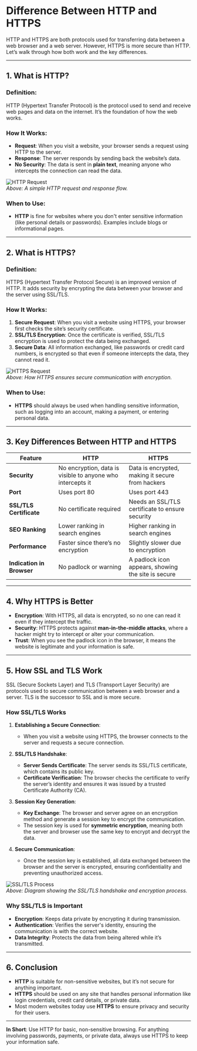 # Difference Between HTTP and HTTPS

HTTP and HTTPS are both protocols used for transferring data between a web browser and a web server. However, HTTPS is more secure than HTTP. Let’s walk through how both work and the key differences.

---

## 1. **What is HTTP?**

### Definition:
HTTP (Hypertext Transfer Protocol) is the protocol used to send and receive web pages and data on the internet. It’s the foundation of how the web works.

### How It Works:
- **Request**: When you visit a website, your browser sends a request using HTTP to the server.
- **Response**: The server responds by sending back the website’s data.
- **No Security**: The data is sent in **plain text**, meaning anyone who intercepts the connection can read the data.

![HTTP Request](https://media.geeksforgeeks.org/wp-content/uploads/20230521175108/ImageOfHTTPRequestResponse-1024x580-660.webp)  
*Above: A simple HTTP request and response flow.*

### When to Use:
- **HTTP** is fine for websites where you don't enter sensitive information (like personal details or passwords). Examples include blogs or informational pages.

---

## 2. **What is HTTPS?**

### Definition:
HTTPS (Hypertext Transfer Protocol Secure) is an improved version of HTTP. It adds security by encrypting the data between your browser and the server using SSL/TLS.

### How It Works:
1. **Secure Request**: When you visit a website using HTTPS, your browser first checks the site’s security certificate.
2. **SSL/TLS Encryption**: Once the certificate is verified, SSL/TLS encryption is used to protect the data being exchanged.
3. **Secure Data**: All information exchanged, like passwords or credit card numbers, is encrypted so that even if someone intercepts the data, they cannot read it.

![HTTPS Request](https://encrypted-tbn0.gstatic.com/images?q=tbn:ANd9GcTvjxwS-iKCZJ2ZAZjVA0megoaXgpHmOFjXDyREUICytWxmFVoo-90e3o2Y&s=10)  
*Above: How HTTPS ensures secure communication with encryption.*

### When to Use:
- **HTTPS** should always be used when handling sensitive information, such as logging into an account, making a payment, or entering personal data.

---

## 3. **Key Differences Between HTTP and HTTPS**

| Feature                   | HTTP                              | HTTPS                             |
|---------------------------|-----------------------------------|-----------------------------------|
| **Security**               | No encryption, data is visible to anyone who intercepts it | Data is encrypted, making it secure from hackers |
| **Port**                   | Uses port 80                      | Uses port 443                     |
| **SSL/TLS Certificate**    | No certificate required           | Needs an SSL/TLS certificate to ensure security |
| **SEO Ranking**            | Lower ranking in search engines   | Higher ranking in search engines  |
| **Performance**            | Faster since there’s no encryption | Slightly slower due to encryption |
| **Indication in Browser**  | No padlock or warning             | A padlock icon appears, showing the site is secure |

---

## 4. **Why HTTPS is Better**

- **Encryption**: With HTTPS, all data is encrypted, so no one can read it even if they intercept the traffic.
- **Security**: HTTPS protects against **man-in-the-middle attacks**, where a hacker might try to intercept or alter your communication.
- **Trust**: When you see the padlock icon in the browser, it means the website is legitimate and your information is safe.

---

## 5. **How SSL and TLS Work**

SSL (Secure Sockets Layer) and TLS (Transport Layer Security) are protocols used to secure communication between a web browser and a server. TLS is the successor to SSL and is more secure.

### **How SSL/TLS Works**

1. **Establishing a Secure Connection**:
   - When you visit a website using HTTPS, the browser connects to the server and requests a secure connection.

2. **SSL/TLS Handshake**:
   - **Server Sends Certificate**: The server sends its SSL/TLS certificate, which contains its public key.
   - **Certificate Verification**: The browser checks the certificate to verify the server’s identity and ensures it was issued by a trusted Certificate Authority (CA).
   
3. **Session Key Generation**:
   - **Key Exchange**: The browser and server agree on an encryption method and generate a session key to encrypt the communication.
   - The session key is used for **symmetric encryption**, meaning both the server and browser use the same key to encrypt and decrypt the data.

4. **Secure Communication**:
   - Once the session key is established, all data exchanged between the browser and the server is encrypted, ensuring confidentiality and preventing unauthorized access.

![SSL/TLS Process](https://encrypted-tbn0.gstatic.com/images?q=tbn:ANd9GcSBocpPhyjxQvzEo9WAvIudjOZ1KE_rtR58tB6c8PxRHWSzZRzVpls_f_4&s=10)  
*Above: Diagram showing the SSL/TLS handshake and encryption process.*

### **Why SSL/TLS is Important**
- **Encryption**: Keeps data private by encrypting it during transmission.
- **Authentication**: Verifies the server's identity, ensuring the communication is with the correct website.
- **Data Integrity**: Protects the data from being altered while it’s transmitted.

---

## 6. **Conclusion**

- **HTTP** is suitable for non-sensitive websites, but it’s not secure for anything important.
- **HTTPS** should be used on any site that handles personal information like login credentials, credit card details, or private data.
- Most modern websites today use **HTTPS** to ensure privacy and security for their users.

---

**In Short**: Use HTTP for basic, non-sensitive browsing. For anything involving passwords, payments, or private data, always use HTTPS to keep your information safe.
